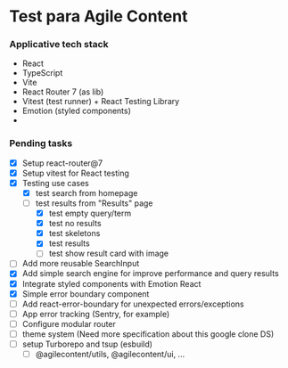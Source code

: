 # Test para Agile Content

### Applicative tech stack
 - React
 - TypeScript
 - Vite
 - React Router 7 (as lib)
 - Vitest (test runner) + React Testing Library
 - Emotion (styled components)
 - 

### Pending tasks
  - [x] Setup react-router@7
  - [x] Setup vitest for React testing
  - [x] Testing use cases
    - [x] test search from homepage
    - [ ] test results from "Results" page
      - [x] test empty query/term
      - [x] test no results
      - [x] test skeletons
      - [x] test results
      - [ ] test show result card with image
  - [ ] Add more reusable SearchInput
  - [x] Add simple search engine for improve performance and query results
  - [x] Integrate styled components with Emotion React
  - [x] Simple error boundary component
  - [ ] Add react-error-boundary for unexpected errors/exceptions
  - [ ] App error tracking (Sentry, for example)
  - [ ] Configure modular router
  - [ ] theme system (Need more specification about this google clone DS)
  - [ ] setup Turborepo and tsup (esbuild)
    - [ ] @agilecontent/utils, @agilecontent/ui, ...
